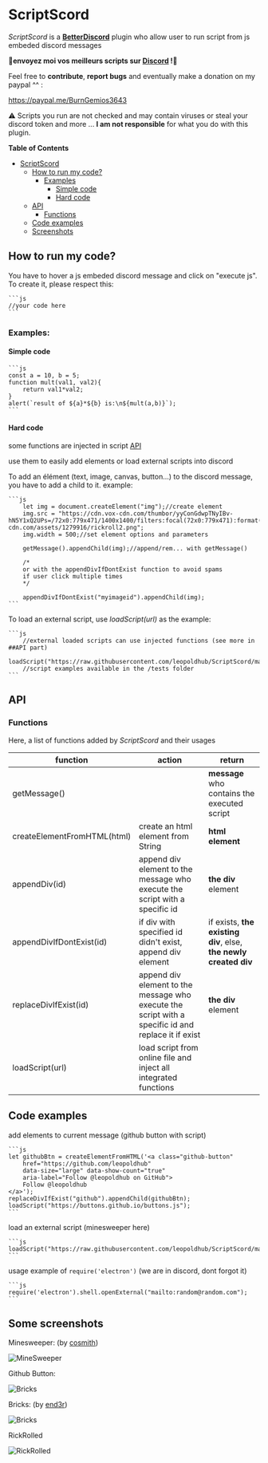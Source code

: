 
# ScriptScord
*ScriptScord* is a **[BetterDiscord](https://github.com/rauenzi/BetterDiscordApp/releases)** plugin who allow user to run script from js embeded discord messages

**📢envoyez moi vos meilleurs scripts sur [Discord](discord.gg/Tf52DJh) !📢**

Feel free to **contribute**, **report bugs** and eventually make a donation on my paypal ^^ :

https://paypal.me/BurnGemios3643

⚠  Scripts you run are not checked and may contain viruses or steal your discord token and more ... **I am not responsible** for what you do with this plugin.

**Table of Contents**
* [ScriptScord](#scriptscord)
    * [How to run my code?](#how-to-run-my-code)
        * [Examples](#examples)
            * [Simple code](#simple-code)
            * [Hard code](#hard-code)
    * [API](#api)
        * [Functions](#functions)
    * [Code examples](code-examples)
    * [Screenshots](#some-screenshots)


## How to run my code?
You have to hover a js embeded discord message and click on "execute js".
To create it, please respect this:

    ```js
    //your code here
    ```
### Examples:

#### Simple code
    ```js
    const a = 10, b = 5;
    function mult(val1, val2){
        return val1*val2;
    }
    alert(`result of ${a}*${b} is:\n${mult(a,b)}`);
    ```
#### Hard code

some functions are injected in script [API](#functions)

use them to easily add elements or load external scripts into discord

To add an élément (text, image, canvas, button...) to the discord message, you have to add a child to it. example:

    ```js
        let img = document.createElement("img");//create element
        img.src = "https://cdn.vox-cdn.com/thumbor/yyConGdwpTNyIBv-hN5Y1xQ2UPs=/72x0:779x471/1400x1400/filters:focal(72x0:779x471):format(png)/cdn.vox-cdn.com/assets/1279916/rickroll2.png";
        img.width = 500;//set element options and parameters
        
        getMessage().appendChild(img);//append/rem... with getMessage()
        
        /*
        or with the appendDivIfDontExist function to avoid spams
        if user click multiple times
        */
        
        appendDivIfDontExist("myimageid").appendChild(img);
    ```
To load an external script, use *loadScript(url)* as the example:

    ```js
        //external loaded scripts can use injected functions (see more in ##API part)
        loadScript("https://raw.githubusercontent.com/leopoldhub/ScriptScord/master/tests/minesweeper.js");
        //script examples available in the /tests folder
    ```

## API

### Functions

Here, a list of functions added by *ScriptScord* and their usages

|function|action|return|
|--|--|--|
|getMessage()||**message** who contains the executed script|
|createElementFromHTML(html)|create an html element from String|**html element**|
|appendDiv(id)|append div element to the message who execute the script with a specific id|**the div** element|
|appendDivIfDontExist(id)|if div with specified id didn't exist, append div element|if exists, **the existing div**, else, **the newly created div**|
|replaceDivIfExist(id)|append div element to the message who execute the script with a specific id and replace it if exist|**the div** element|
|loadScript(url)|load script from online file and inject all integrated functions|

## Code examples

add elements to current message (github button with script)

    ```js
    let githubBtn = createElementFromHTML('<a class="github-button" 
        href="https://github.com/leopoldhub" 
        data-size="large" data-show-count="true" 
        aria-label="Follow @leopoldhub on GitHub">
        Follow @leopoldhub
    </a>');
    replaceDivIfExist("github").appendChild(githubBtn);
    loadScript("https://buttons.github.io/buttons.js");
    ```

load an external script (minesweeper here)

    ```js
    loadScript("https://raw.githubusercontent.com/leopoldhub/ScriptScord/master/tests/minesweeper.js");
    ```
usage example of `require('electron')` (we are in discord, dont forgot it)

    ```js
    require('electron').shell.openExternal("mailto:random@random.com");
    ```

## Some screenshots
Minesweeper: (by [cosmith](https://github.com/cosmith/minesweeper))

![MineSweeper](https://github.com/leopoldhub/ScriptScord/blob/master/screenshots/iFwARhBQQj.png?raw=true)

Github Button:

![Bricks](https://github.com/leopoldhub/ScriptScord/blob/master/screenshots/nQXxkaOdeo.png?raw=true)

Bricks: (by [end3r](https://github.com/end3r/Gamedev-Canvas-workshop/blob/gh-pages/lesson10.html))

![Bricks](https://github.com/leopoldhub/ScriptScord/blob/master/screenshots/YIyC8gtH0X.png?raw=true)

RickRolled

![RickRolled](https://github.com/leopoldhub/ScriptScord/blob/master/screenshots/Qtl1AJoO9v.png?raw=true)
